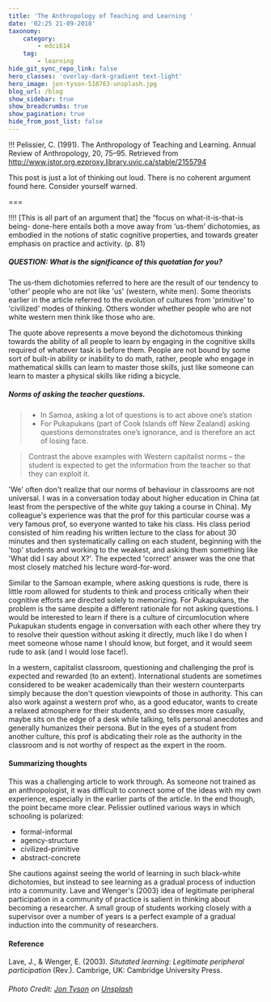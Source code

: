 ```yaml
---
title: 'The Anthropology of Teaching and Learning '
date: '02:25 21-09-2018'
taxonomy:
    category:
        - edci614
    tag:
        - learning
hide_git_sync_repo_link: false
hero_classes: 'overlay-dark-gradient text-light'
hero_image: jon-tyson-518763-unsplash.jpg
blog_url: /blog
show_sidebar: true
show_breadcrumbs: true
show_pagination: true
hide_from_post_list: false
---
```


!!! Pelissier, C. (1991). The Anthropology of Teaching and Learning. Annual Review of Anthropology, 20, 75–95. Retrieved from http://www.jstor.org.ezproxy.library.uvic.ca/stable/2155794

This post is just a lot of thinking out loud. There is no coherent argument found here. Consider yourself warned.

===

!!!! [This is all part of an argument that] the “focus on what-it-is-that-is being- done-here entails both a move away from ‘us-them’ dichotomies, as embodied in the notions of static cognitive properties, and towards greater emphasis on practice and activity. (p. 81)

##### QUESTION: What is the significance of this quotation for you?

The us-them dichotomies referred to here are the result of our tendency to 'other' people who are not like 'us' (western, white men). Some theorists earlier in the article referred to the evolution of cultures from 'primitive' to 'civilized' modes of thinking. Others wonder whether people who are not white western men think like those who are.

The quote above represents a move beyond the dichotomous thinking towards the ability of all people to learn by engaging in the cognitive skills required of whatever task is before them. People are not bound by some sort of built-in ability or inability to do math, rather, people who engage in mathematical skills can learn to master those skills, just like someone can learn to master a physical skills like riding a bicycle.

##### Norms of asking the teacher questions.

> - In Samoa, asking a lot of questions is to act above one’s station
> - For Pukapukans (part of Cook Islands off New Zealand) asking questions demonstrates one’s ignorance, and is therefore an act of losing face.

> Contrast the above examples with Western capitalist norms – the student is expected to get the information from the teacher so that they can exploit it.

'We' often don't realize that our norms of behaviour in classrooms are not universal. I was in a conversation today about higher education in China (at least from the perspective of the white guy taking a course in China). My colleague's experience was that the prof for this particular course was a very famous prof, so everyone wanted to take his class. His class period consisted of him reading his written lecture to the class for about 30 minutes and then systematically calling on each student, beginning with the 'top' students and working to the weakest, and asking them something like 'What did I say about X?'. The expected 'correct' answer was the one that most closely matched his lecture word-for-word.

Similar to the Samoan example, where asking questions is rude, there is little room allowed for students to think and process critically when their cognitive efforts are directed solely to memorizing. For Pukapukans, the problem is the same despite a different rationale for not asking questions. I would be interested to learn if there is a culture of circumlocution where Pukapukan students engage in conversation with each other where they try to resolve their question without asking it directly, much like I do when I meet someone whose name I should know, but forget, and it would seem rude to ask (and I would lose face!).

In a western, capitalist classroom, questioning and challenging the prof is expected and rewarded (to an extent). International students are sometimes considered to be weaker academically than their western counterparts simply because the don't question viewpoints of those in authority. This can also work against a western prof who, as a good educator, wants to create a relaxed atmosphere for their students, and so dresses more casually, maybe sits on the edge of a desk while talking, tells personal anecdotes and generally humanizes their persona. But in the eyes of a student from another culture, this prof is abdicating their role as the authority in the classroom and is not worthy of respect as the expert in the room.

#### Summarizing thoughts

This was a challenging article to work through. As someone not trained as an anthropologist, it was difficult to connect some of the ideas with my own experience, especially in the earlier parts of the article. In the end though, the point became more clear. Pelissier outlined various ways in which schooling is polarized:
- formal-informal
- agency-structure
- civilized-primitive
- abstract-concrete

She cautions against seeing the world of learning in such black-white dichotomies, but instead to see learning as a gradual process of induction into a community. Lave and Wenger's (2003) idea of legitimate peripheral participation in a community of practice is salient in thinking about becoming a researcher. A small group of students working closely with a supervisor over a number of years is a perfect example of a gradual induction into the community of researchers.

#### Reference
Lave, J., & Wenger, E. (2003). *Situtated learning: Legitimate peripheral participation* (Rev.). Cambrige, UK: Cambridge University Press.

###### Photo Credit: [Jon Tyson](https://unsplash.com/photos/SN4Hu4v1a0M) on [Unsplash](https://unsplash.com/search/photos/community)
